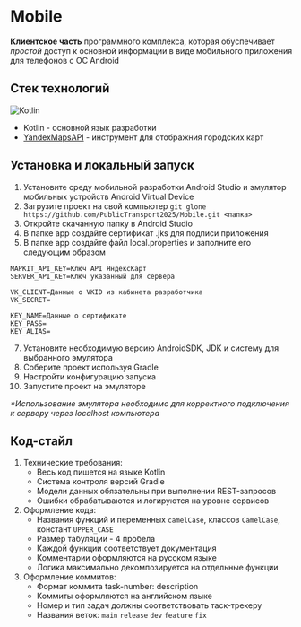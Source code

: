 # Mobile
**Клиентское часть** программного комплекса, которая обуспечивает *простой* доступ к основной информации в виде мобильного приложения для телефонов с ОС Android

## Стек технологий

![Kotlin](https://img.shields.io/badge/kotlin-%237F52FF.svg?style=for-the-badge&logo=kotlin&logoColor=white)

* Kotlin - основной язык разработки
* [YandexMapsAPI](https://yandex.ru/legal/maps_api/) - инструмент для отображния городских карт

## Установка и локальный запуск
1. Установите среду мобильной разработки Android Studio и эмулятор мобильных устройств Android Virtual Device
2. Загрузите проект на свой компьютер ```git glone https://github.com/PublicTransport2025/Mobile.git <папка> ```
3. Откройте скачанную папку в Android Studio
4. В папке app создайте сертификат .jks для подписи приложения
5. В папке app создайте файл local.properties и заполните его следующим образом
```
MAPKIT_API_KEY=Ключ API ЯндексКарт
SERVER_API_KEY=Ключ указанный для сервера

VK_CLIENT=Данные о VKID из кабинета разработчика
VK_SECRET=

KEY_NAME=Данные о сертификате
KEY_PASS=
KEY_ALIAS=
```
7. Установите необходимую версию AndroidSDK, JDK и систему для выбранного эмулятора
8. Соберите проект используя Gradle
9. Настройти конфигурацию запуска
10. Запустите проект на эмуляторе
    
_*Использование эмулятора необходимо для корректного подключения к серверу через localhost компьютера_

## Код-стайл
1. Технические требования:
   * Весь код пишется на языке Kotlin
   * Система контроля версий Gradle
   * Модели данных обязательны при выполнении REST-запросов
   * Ошибки обрабатываются и логируются на уровне сервисов
2. Оформление кода:
   * Названия функций и переменных ```camelCase```, классов ```CamelCase```, констант ```UPPER_CASE```
   * Размер табуляции - 4 пробела
   * Каждой функции соответствует документация
   * Комментарии оформляются на русском языке
   * Логика максимально декомпозируется на отдельные функции
3. Оформление коммитов:
   * Формат коммита task-number: description
   * Коммиты оформляются на английском языке
   * Номер и тип задач должны соответствовать таск-трекеру
   * Названия веток: ```main``` ```release``` ```dev``` ```feature``` ```fix``` 
